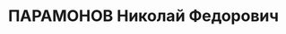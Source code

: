 ---
title: ПАРАМОНОВ Николай Федорович
description: 'Род. в 1897, Тамбовская обл., Знаменский р-н, с. Шаховка, искл. из кандидатов
  в члены ВКП(б) в 1937. Проживал: г. Новосибирск. Помощник начальника химвойск Сибирского
  военного округа

  Приговор: ВК ВС СССР, 29.10.1937 – ВМН'
---